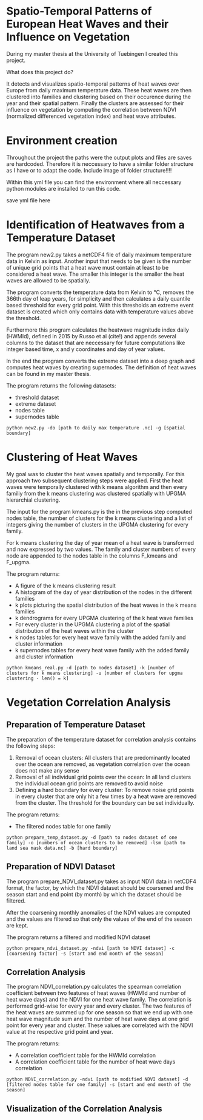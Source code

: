 # Spatio-Temporal Patterns of European Heat Waves and their Influence on Vegetation

During my master thesis at the University of Tuebingen I created this project.

What does this project do? 

It detects and visualizes spatio-temporal patterns of heat waves over Europe from daily maximum temperature data. These heat waves are then clustered into families and clustering based on their occurence during the year and their spatial pattern. Finally the clusters are assessed for their influence on vegetation by computing the correlation between NDVI (normalized differenced vegetation index) and heat wave attributes.

# Environment creation
Throughout the project the paths were the output plots and files are saves are hardcoded. Therefore it is neccessary to have a similar folder structure as I have or to adapt the code. 
Include image of folder structure!!!!

Within this yml file you can find the environment where all neccessary python modules are installed to run this code.

save yml file here

# Identification of Heatwaves from a Temperature Dataset
The program new2.py takes a netCDF4 file of daily maximum temperature data in Kelvin as input. Another input that needs to be given is the number of unique grid points that a heat wave must contain at least to be considered a heat wave. The smaller this integer is the smaller the heat waves are allowed to be spatially. 

The program converts the temperature data from Kelvin to °C, removes the 366th day of leap years, for simplicity and then calculates a daily quantile based threshold for every grid point. With this thresholds an extreme event dataset is created which only contains data with temperature values above the threshold. 

Furthermore this program calculates the heatwave magnitude index daily (HWMId), defined in 2015 by Russo et al (cite!) and appends several columns to the dataset that are neccessary for future computations like integer based time, x and y coordinates and day of year values. 

In the end the program converts the extreme dataset into a deep graph and computes heat waves by creating supernodes. The definition of heat waves can be found in my master thesis. 

The program returns the following datasets:
- threshold dataset
- extreme dataset
- nodes table
- supernodes table

```
python new2.py -do [path to daily max temperature .nc] -g [spatial boundary]
```

# Clustering of Heat Waves
My goal was to cluster the heat waves spatially and temporally. For this approach two subsequent clustering steps were applied. First the heat waves were temporally clustered with k means algorithm and then every familiy from the k means clustering was clustered spatially with UPGMA hierarchial clustering.

The input for the program kmeans.py is the in the previous step computed nodes table, the number of clusters for the k means clustering and a list of integers giving the number of clusters in the UPGMA clustering for every family. 

For k means clustering the day of year mean of a heat wave is transformed and now expressed by two values.
The family and cluster numbers of every node are appended to the nodes table in the columns F_kmeans and F_upgma. 

The program returns:
- A figure of the k means clustering result
- A histogram of the day of year distribution of the nodes in the different families
- k plots picturing the spatial distribution of the heat waves in the k means families
- k dendrograms for every UPGMA clustering of the k heat wave families
- For every cluster in the UPGMA clustering a plot of the spatial distribution of the heat waves within the cluster
- k nodes tables for every heat wave family with the added family and cluster information 
- k supernodes tables for every heat wave family with the added family and cluster information 
```
python kmeans_real.py -d [path to nodes dataset] -k [number of clusters for k means clustering] -u [number of clusters for upgma clustering - len() = k]
```

# Vegetation Correlation Analysis

## Preparation of Temperature Dataset
The preparation of the temperature dataset for correlation analysis contains the following steps:
1. Removal of ocean clusters: All clusters that are predominantly located over the ocean are removed, as vegetation correlation over the ocean does not make any sense
2. Removal of all individual grid points over the ocean: In all land clusters the individual ocean grid points are removed to avoid noise
3. Defining a hard boundary for every cluster: To remove noise grid points in every cluster that are only hit a few times by a heat wave are removed from the cluster. The threshold for the boundary can be set individually.

The program returns:
- The filtered nodes table for one family
```
python prepare_temp_dataset.py -d [path to nodes dataset of one family] -o [numbers of ocean clusters to be removed] -lsm [path to land sea mask data.nc] -b [hard boundary]
```

## Preparation of NDVI Dataset
The program prepare_NDVI_dataset.py takes as input NDVI data in netCDF4 format, the factor, by which the NDVI dataset should be coarsened and the season start and end point (by month) by which the dataset should be filtered.

After the coarsening monthly anomalies of the NDVI values are computed and the values are filtered so that only the values of the end of the season are kept.

The program returns a filtered and modified NDVI dataset

```
python prepare_ndvi_dataset.py -ndvi [path to NDVI dataset] -c [coarsening factor] -s [start and end month of the season]
```

## Correlation Analysis
The program NDVI_correlation.py calculates the spearman correlation coefficient between two features of heat waves (HWMId and number of heat wave days) and the NDVI for one heat wave family. The correlation is performed grid-wise for every year and every cluster. 
The two features of the heat waves are summed up for one season so that we end up with one heat wave magnitude sum and the number of heat wave days at one grid point for every year and cluster. These values are correlated with the NDVI value at the respective grid point and year.

The program returns:
- A correlation coefficient table for the HWMId correlation
- A correlation coefficient table for the number of heat wave days correlation
```
python NDVI_correlation.py -ndvi [path to modified NDVI dataset] -d [filtered nodes table for one family] -s [start and end month of the season]
```

## Visualization of the Correlation Analysis
